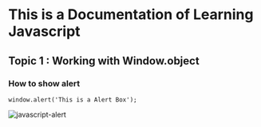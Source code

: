 # This is a Documentation of Learning Javascript
## Topic 1 : Working with Window.object
### How to show alert

```
window.alert('This is a Alert Box');
```

![javascript-alert](https://user-images.githubusercontent.com/95132277/143727900-aa337795-7bf7-4e98-8556-dc1a848dbb10.png)
